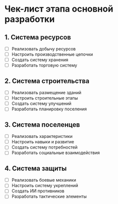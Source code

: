 # Чек-лист этапа основной разработки

## 1. Система ресурсов
- [ ] Реализовать добычу ресурсов
- [ ] Настроить производственные цепочки
- [ ] Создать систему хранения
- [ ] Разработать торговую систему

## 2. Система строительства
- [ ] Реализовать размещение зданий
- [ ] Настроить строительные этапы
- [ ] Создать систему улучшений
- [ ] Разработать планировку поселения

## 3. Система поселенцев
- [ ] Реализовать характеристики
- [ ] Настроить навыки и развитие
- [ ] Создать систему потребностей
- [ ] Разработать социальные взаимодействия

## 4. Система защиты
- [ ] Реализовать боевые механики
- [ ] Настроить систему укреплений
- [ ] Создать ИИ противников
- [ ] Разработать тактические элементы 
